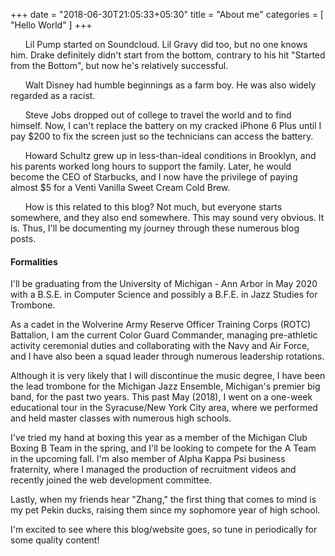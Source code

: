 +++
date = "2018-06-30T21:05:33+05:30"
title = "About me"
categories = [ "Hello World" ]
+++

&nbsp;&nbsp;&nbsp;&nbsp;&nbsp;&nbsp;Lil Pump started on Soundcloud.  Lil Gravy did too, but no one knows him.  Drake definitely didn't start from the bottom, contrary to his hit "Started from the Bottom", but now he's relatively successful.

&nbsp;&nbsp;&nbsp;&nbsp;&nbsp;&nbsp;Walt Disney had humble beginnings as a farm boy.  He was also widely regarded as a racist.

&nbsp;&nbsp;&nbsp;&nbsp;&nbsp;&nbsp;Steve Jobs dropped out of college to travel the world and to find himself.  Now, I can't replace the battery on my cracked iPhone 6 Plus until I pay $200 to fix the screen just so the technicians can access the battery.  

&nbsp;&nbsp;&nbsp;&nbsp;&nbsp;&nbsp;Howard Schultz grew up in less-than-ideal conditions in Brooklyn, and his parents worked long hours to support the family.  Later, he would become the CEO of Starbucks, and I now have the privilege of paying almost $5 for a Venti Vanilla Sweet Cream Cold Brew.   

&nbsp;&nbsp;&nbsp;&nbsp;&nbsp;&nbsp;How is this related to this blog?  Not much, but everyone starts somewhere, and they also end somewhere.  This may sound very obvious.  It is.  Thus, I'll be documenting my journey through these numerous blog posts.

#### Formalities

I'll be graduating from the University of Michigan - Ann Arbor in May 2020 with a B.S.E. in Computer Science and possibly a B.F.E. in Jazz Studies for Trombone.  

As a cadet in the Wolverine Army Reserve Officer Training Corps (ROTC) Battalion, I am the current Color Guard Commander, managing pre-athletic activity ceremonial duties and collaborating with the Navy and Air Force, and I have also been a squad leader through numerous leadership rotations.  

Although it is very likely that I will discontinue the music degree, I have been the lead trombone for the Michigan Jazz Ensemble, Michigan's premier big band, for the past two years.  This past May (2018), I went on a one-week educational tour in the Syracuse/New York City area, where we performed and held master classes with numerous high schools.  

I've tried my hand at boxing this year as a member of the Michigan Club Boxing B Team in the spring, and I'll be looking to compete for the A Team in the upcoming fall.  I'm also member of Alpha Kappa Psi business fraternity, where I managed the production of recruitment videos and recently joined the web development committee.

Lastly, when my friends hear "Zhang," the first thing that comes to mind is my pet Pekin ducks, raising them since my sophomore year of high school.

I'm excited to see where this blog/website goes, so tune in periodically for some quality content!





